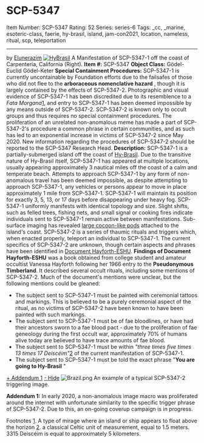 # SCP-5347
Item Number: SCP-5347
Rating: 52
Series: series-6
Tags: _cc, _marine, esoteric-class, faerie, hy-brasil, island, jam-con2021, location, nameless, ritual, scp, teleportation

---

by [Elunerazim](http://www.scp-wiki.wikidot.com/elunerazim)
[![HyBrasil](https://scp-wiki.wdfiles.com/local--resized-images/scp-5347/HyBrasil/medium.jpg)](https://scp-wiki.wdfiles.com/local--files/scp-5347/HyBrasil)
A Manifestation of SCP-5347-1 off the coast of Carpenteria, California (Right).
**Item #:** SCP-5347
**Object Class:** Gödel-Euclid Gödel-Keter
**Special Containment Procedures:** SCP-5347-1 is currently uncontainable by Foundation efforts due to the failsafes of those who did not flee to the **arboraceous nomenclative hazard** , though it is largely contained by the effects of SCP-5347-2. Photographic and visual evidence of SCP-5347-1 has been discredited due to its resemblence to a _Fata Morgana_[1](javascript:;), and entry to SCP-5347-1 has been deemed impossible by any means outside of SCP-5347-2.
SCP-5347-2 is known only to occult groups and thus requires no special containment procedures. The proliferation of an unrelated non-anomalous meme has made a part of SCP-5347-2's procedure a common phrase in certain communities, and as such has led to an exponential increase in victims of SCP-5347-2 since May 2020. New information regarding the procedures of SCP-5347-2 should be reported to the SCP-5347 Research Head.
**Description:** SCP-5347-1 is a partially-submerged island off the coast of [Hy-Brasil](/a-foul-storm-in-a-fair-land). Due to the transitive nature of Hy-Brasil itself, SCP-5347-1 has appeared at multiple locations, usually appearing approximately 3 nautical miles off the coast of a calm and temperate beach. Attempts to approach SCP-5347-1 by any form of non-anomalous travel has been deemed impossible, as despite attempting to approach SCP-5347-1, any vehicles or persons appear to move in place approximately 1 mile from SCP-5347-1. SCP-5347-1 will maintain its position for exactly 3, 5, 13, or 17 days before disappearing under heavy fog.
SCP-5347-1 uniformly manifests with identical topology and size. Slight shifts, such as felled trees, fishing nets, and small signal or cooking fires indicate individuals sent to SCP-5347-1 remain active between manifestations. Sub-surface imaging has revealed [large cocoon-like pods](/scp-2932) attached to the island's coast.
SCP-5347-2 is a series of thaumic rituals and triggers which, when enacted properly, teleport an individual to SCP-5347-1. The current specifics of SCP-5347-2 are unknown, though certain aspects and phrases have been identified in [Document Hayforth-ESHU](/taboo).
**Findings of Document Hayforth-ESHU** was a book obtained from college student and amateur occultist Vanessa Hayforth following her 1966 entry to the **Pseudonymous Timberland**. It described several occult rituals, including some mentions of SCP-5347-2. Much of the document's mentions were unclear, but the following mentions could be gleaned:
  * The subject sent to SCP-5347-1 must be painted with ceremonial tattoos and markings. This is believed to be a purely ceremonial aspect of the ritual, as no victims of SCP-5347-2 have been known to have been painted with such markings.
  * The subject sent to SCP-5347-1 must be of fae bloodlines, or have had their ancestors sworn to a fae blood pact - due to the proliferation of fae geneology during the first occult war, approximately 70% of humans alive today are believed to have trace amounts of fae blood.
  * The subject sent to SCP-5347-1 must be within _"three times five times 13 times 17 Deiscéim"_[2](javascript:;) of the current manifestation of SCP-5347-1.
  * The subject sent to SCP-5347-1 must be told the exact phrase "**You are going to Hy-Brasil** "

[\+ Addendum 1](javascript:;)
[\- Hide](javascript:;)
![Brazil.png](https://scp-wiki.wdfiles.com/local--files/scp-5347/Brazil.png)
An example of a typical SCP-5347-2 triggering image.
  
**Addendum 1:** In early 2020, a non-anomalous image macro was proliferated around the internet with unfortunate similarity to the specific trigger phrase of SCP-5347-2. Due to this, an on-going coverup campaign is in progress.  
  
  
  
  
  
  
  
  

Footnotes
[1](javascript:;). A type of mirage where an island or ship appears to float above the horizon
[2](javascript:;). a classical Celtic unit of measurement, equal to 1.5 meters. 3315 Deiscéim is equal to approximately 5 kilometers.